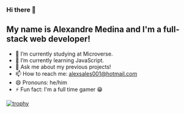 ### Hi there 👋

## My name is Alexandre Medina and I'm a full-stack web developer!

- 🔭 I’m currently studying at Microverse.
- 🌱 I’m currently learning JavaScript.
- 💬 Ask me about my previous projects!
- 📫 How to reach me: alexsales001@hotmail.com
- 😄 Pronouns: he/him
- ⚡ Fun fact: I'm a full time gamer 😁


[![trophy](https://github-profile-trophy.vercel.app/?username=alexmedinasf&theme=dracula)](https://github.com/ryo-ma/github-profile-trophy)
